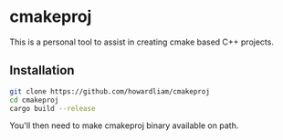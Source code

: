 # cmakeproj
This is a personal tool to assist in creating cmake based C++ projects.

## Installation
```bash
git clone https://github.com/howardliam/cmakeproj
cd cmakeproj
cargo build --release
```

You'll then need to make cmakeproj binary available on path.
